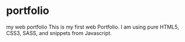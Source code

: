 # portfolio
my web portfolio
This is my first web Portfolio.
I am using pure HTML5, CSS3, SASS, and snippets from Javascript. 
